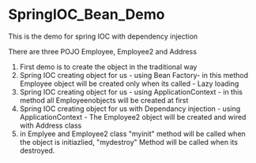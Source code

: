 # SpringIOC_Bean_Demo
This is the demo for spring IOC with dependency injection

There are three POJO Employee, Employee2 and Address
1. First demo is to create the object in the traditional way
2. Spring IOC creating object for us - using Bean Factory-  in this method Employee object will be created only when its called - Lazy loading
3. Spring IOC creating object for us - using ApplicationContext - in this method all Employeenobjects will be created at first
4. Spring IOC creating object for us with Dependancy injection - using ApplicationContext - The Employee2 object will be created and wired with Address class
5. in Emplyee and Employee2 class "myinit" method will be called when the object is initiazlied, "mydestroy" Method will be called when its destroyed.
